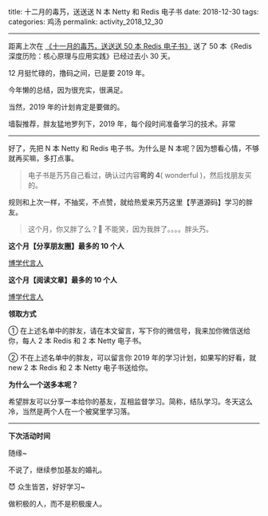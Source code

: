 title: 十二月的毒艿，送送送 N 本 Netty 和 Redis 电子书
date: 2018-12-30
tags:
categories: 鸡汤
permalink: activity_2018_12_30

-------

距离上次在 [《十一月的毒艿，送送送 50 本 Redis 电子书》](https://mp.weixin.qq.com/s?__biz=MzUzMTA2NTU2Ng==&mid=2247485712&idx=1&sn=b7446b41b97995c46807f4ea3f3a1179&chksm=fa4976a1cd3effb76c4a495ba29a3bbd29672bbbdd03e71981fb4a6893eab5941a346f098153&token=59602784&lang=zh_CN#rd) 送了 50 本《Redis 深度历险：核心原理与应用实践》已经过去小 30 天。

12 月挺忙碌的，撸码之间，已是要 2019 年。

今年懒的总结，因为很充实，很满足。

当然，2019 年的计划肯定是要做的。

墙裂推荐，胖友猛地罗列下，2019 年，每个段时间准备学习的技术。非常

-------

好了，先把 N 本 Netty 和 Redis 电子书。为什么是 N 本呢？因为想看心情，不够就再买嘛，多打点事。

> 电子书是艿艿自己看过，确认过内容**弯的 4**( wonderful )，然后找朋友买的。

规则和上次一样，不抽奖，不点赞，就给热爱来艿艿这里【芋道源码】学习的胖友。

> 这个月，你又胖了么？🙂 不能笑，因为我胖了。。。。胖头艿。

**这个月【分享朋友圈】最多的 10 个人**

[博学代言人](TODO)

**这个月【阅读文章】最多的 10 个人**

[博学代言人](TODO)

**领取方式**

① 在上述名单中的胖友，请在本文留言，写下你的微信号，我来加你微信送给你，每人 2 本 Redis 和 2 本 Netty 电子书。

② 不在上述名单中的胖友，可以留言你 2019 年的学习计划，如果写的好看，就 new 2 本 Redis 和 2 本 Netty 电子书送给你。

**为什么一个送多本呢？**

希望胖友可以分享一本给你的基友，互相监督学习。简称，结队学习。冬天这么冷，当然是两个人在一个被窝里学习落。

-------

**下次活动时间**

随缘~

不说了，继续参加基友的婚礼。

😈 众生皆苦，好好学习~

做积极的人，而不是积极废人。